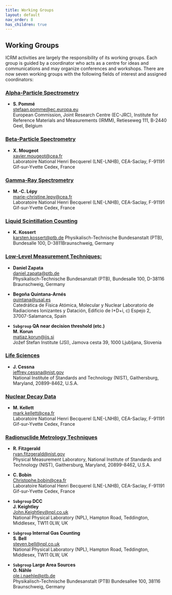 ```yaml
---
title: Working Groups
layout: default
nav_order: 8
has_children: true
---
```


## Working Groups

ICRM activities are largely the responsibility of its working groups. Each group
is guided by a coordinator who acts as a centre for ideas and communications and
may organize conferences and workshops. There are now seven working groups with
the following fields of interest and assigned coordinators:

### [Alpha-Particle Spectrometry](./alpha/)

- **S. Pommé**\
  <stefaan.pomme@ec.europa.eu>\
  European Commission, Joint Research Centre (EC-JRC), Institute for
  Reference Materials and Measurements (IRMM), Retieseweg 111, B-2440 Geel,
  Belgium

### [Beta-Particle Spectrometry](./beta)

- **X. Mougeot**\
  <xavier.mougeot@cea.fr>\
  Laboratoire National Henri Becquerel (LNE-LNHB), CEA-Saclay, F-91191
  Gif-sur-Yvette Cedex, France


### [Gamma-Ray Spectrometry](./gamma)

- **M.-C. Lépy**\
  <marie-christine.lepy@cea.fr>\
  Laboratoire National Henri Becquerel (LNE-LNHB), CEA-Saclay, F-91191
  Gif-sur-Yvette Cedex, France

### [Liquid Scintillation Counting](./scintillation/)

- **K. Kossert**\
  <karsten.kossert@ptb.de>
  Physikalisch-Technische Bundesanstalt (PTB), Bundesalle 100,
  D-3811Braunschweig, Germany

### [Low-Level Measurement Techniques:](./scintillation/)

- **Daniel Zapata**\
  <daniel.zapata@ptb.de>\
  Physikalisch-Technische Bundesanstalt (PTB), Bundesalle 100, D-38116
  Braunschweig, Germany

- **Begoña Quintana-Arnés**\
  <quintana@usal.es>\
  Catedrática de Física Atómica, Molecular y Nuclear Laboratorio de Radiaciones
  Ionizantes y Datación, Edificio de I+D+i, c) Espejo 2, 37007-Salamanca, Spain

- **`Subgroup` QA near decision threshold (etc.)**\
  **M. Korun**\
  <matjaz.korun@ijs.si>\
  Jožef Stefan Institute (JSI), Jamova cesta 39, 1000 Ljubljana, Slovenia

### [Life Sciences](./life-sciences/)

- **J. Cessna**\
  <jeffrey.cessna@nist.gov>\
  National Institute of Standards and Technology (NIST), Gaithersburg, Maryland,
  20899-8462, U.S.A.

### [Nuclear Decay Data](./nuclear-decay/)

- **M. Kellett**\
  <mark.kellett@cea.fr>\
  Laboratoire National Henri Becquerel (LNE-LNHB), CEA-Saclay, F-91191
  Gif-sur-Yvette Cedex, France

### [Radionuclide Metrology Techniques](./radionuclides/)

- **R. Fitzgerald**\
  <ryan.fitzgerald@nist.gov>\
  Physical Measurement Laboratory, National Institute of Standards and
  Technology (NIST), Gaithersburg, Maryland, 20899-8462, U.S.A.

- **C. Bobin**\
  <Christophe.bobin@cea.fr>\
  Laboratoire National Henri Becquerel (LNE-LNHB), CEA-Saclay, F-91191
  Gif-sur-Yvette Cedex, France

- **`Subgroup` DCC**\
  **J. Keightley**\
  <John.Keightley@npl.co.uk>\
  National Physical Laboratory (NPL), Hampton Road, Teddington, Middlesex, TW11
  0LW, UK

- **`Subgroup` Internal Gas Counting**\
  **S. Bell**\
  <steven.bell@npl.co.uk>\
  National Physical Laboratory (NPL), Hampton Road, Teddington, Middlesex, TW11
  0LW, UK

 - **`Subgroup` Large Area Sources**\
   **O. Nähle**\
   <ole.j.naehle@ptb.de>\
   Physikalisch-Technische Bundesanstalt (PTB) Bundesallee 100, 38116
   Braunschweig, Germany
